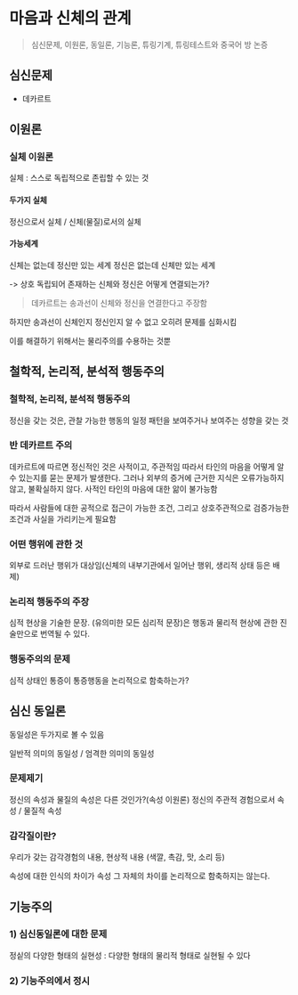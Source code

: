 # 마음과 신체의 관계
> 심신문제, 이원론, 동일론, 기능론, 튜링기계, 튜링테스트와 중국어 방 논증

## 심신문제
- 데카르트

## 이원론
### 실체 이원론
실체 : 스스로 독립적으로 존립할 수 있는 것

#### 두가지 실체
정신으로서 실체 / 신체(물질)로서의 실체

#### 가능세계
신체는 없는데 정신만 있는 세계
정신은 없는데 신체만 있는 세계

-> 상호 독립되어 존재하는 신체와 정신은 어떻게 연결되는가? 
> 데카르트는 송과선이 신체와 정신을 연결한다고 주장함

하지만 송과선이 신체인지 정신인지 알 수 없고 오히려 문제를 심화시킴

이를 해결하기 위해서는 물리주의를 수용하는 것뿐

## 철학적, 논리적, 분석적 행동주의
### 철학적, 논리적, 분석적 행동주의
정신을 갖는 것은, 관찰 가능한 행동의 일정 패턴을 보여주거나 보여주는 성향을 갖는 것

### 반 데카르트 주의
데카르트에 따르면 정신적인 것은 사적이고, 주관적임
따라서 타인의 마음을 어떻게 알 수 있는지를 묻는 문제가 발생한다. 그러나 외부의 증거에 근거한 지식은 오류가능하지 않고, 불확실하지 않다. 사적인 타인의 마음에 대한 앎이 불가능함

따라서 사람들에 대한 공적으로 접근이 가능한 조건, 그리고 상호주관적으로 검증가능한 조건과 사실을 가리키는게 필요함

### 어떤 행위에 관한 것
외부로 드러난 행위가 대상임(신체의 내부기관에서 일어난 행위, 생리적 상태 등은 배제)

### 논리적 행동주의 주장
심적 현상을 기술한 문장. (유의미한 모든 심리적 문장)은 행동과 물리적 현상에 관한 진술만으로 번역될 수 있다.

### 행동주의의 문제
심적 상태인 통증이 통증행동을 논리적으로 함축하는가?

## 심신 동일론
동일성은 두가지로 볼 수 있음

일반적 의미의 동일성 / 엄격한 의미의 동일성

### 문제제기
정신의 속성과 물질의 속성은 다른 것인가?(속성 이원론)
정신의 주관적 경험으로서 속성 / 물질적 속성

### 감각질이란?
우리가 갖는 감각경험의 내용, 현상적 내용 (색깔, 촉감, 맛, 소리 등)

속성에 대한 인식의 차이가 속성 그 자체의 차이를 논리적으로 함축하지는 않는다.

## 기능주의
### 1) 심신동일론에 대한 문제
정싵의 다양한 형태의 실현성 : 다양한 형태의 물리적 형태로 실현될 수 있다

### 2) 기능주의에서 정시